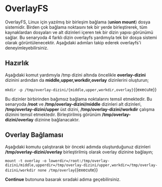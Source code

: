 # OverlayFS

OverlayFS, Linux için yazılmış bir birleşim bağlama (__union mount__) dosya sistemidir. Birden çok bağlama noktasını tek bir yerde birleştirerek, tüm kaynaklardan dosyaları ve alt dizinleri içeren tek bir dizin yapısı görünümü sağlar. Bu senaryoda 4 farklı dizin overlayfs yardımıyla tek bir dosya sistemi olarak görüntülenecektir. Aşağıdaki adımları takip ederek overlayfs'i deneyimleyebilirsiniz.

## Hazırlık

Aşağıdaki komut yardımıyla /tmp dizini altında öncelikle **overlay-dizini** dizinini ardından da **middle,upper,workdir,overlay** dizinlerini oluşturun;

`mkdir -p /tmp/overlay-dizini/{middle,upper,workdir,overlay}`{{execute}}

Bu dizinler birbirinden bağımsız bağlama noktalarını temsil etmektedir. Bu senaryoda **/root** ve **/tmp/overlay-dizini/middle** dizinleri alt dizinleri, **/tmp/overlay-dizini/upper** üst dizini, **/tmp/overlay-dizini/workdir** çalışma dizinini temsil etmektedir. Birleştirilmiş görünüm **/tmp/overlay-dizini/overlay** dizinine bağlanacaktır.

## Overlay Bağlaması

Aşağıdaki komutu çalıştırarak bir önceki adımda oluşturduğunuz dizinleri **/tmp/overlay-dizini/overlay** birleştirilmiş olarak overlay dizinine bağlayın;

`mount -t overlay -o lowerdir=/root:/tmp/overlay-dizini/middle,upperdir=/tmp/overlay-dizini/upper,workdir=/tmp/overlay-dizini/workdir none /tmp/overlay`{{execute}}

**Continue** butonuna basarak sıradaki adıma geçebilirsiniz.
